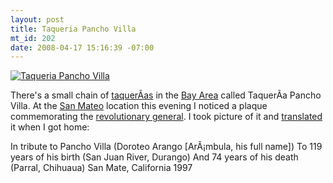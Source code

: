 ```yaml
--- 
layout: post
title: Taqueria Pancho Villa
mt_id: 202
date: 2008-04-17 15:16:39 -07:00
---
```

<a href='http://dinomite.net/wp-content/uploads/pancho-villa.jpg' title='Taqueria Pancho Villa'><img src='http://dinomite.net/wp-content/uploads/pancho-villa.jpg' alt='Taqueria Pancho Villa' class='right'/></a>

There's a small chain of [taquerÃ­as](http://en.wikipedia.org/wiki/Taquer%C3%ADa) in the [Bay Area](http://en.wikipedia.org/wiki/San_Francisco_Bay_Area) called TaquerÃ­a Pancho Villa.  At the [San Mateo](http://en.wikipedia.org/wiki/San_Mateo,_California) location this evening I noticed a plaque commemorating the [revolutionary general](http://en.wikipedia.org/wiki/Pancho_Villa).  I took picture of it and [translated](http://google.com/translate) it when I got home:

In tribute to Pancho Villa (Doroteo Arango [ArÃ¡mbula, his full name])
To 119 years of his birth (San Juan River, Durango)
And 74 years of his death (Parral, Chihuaua)
San Mate, California 1997

